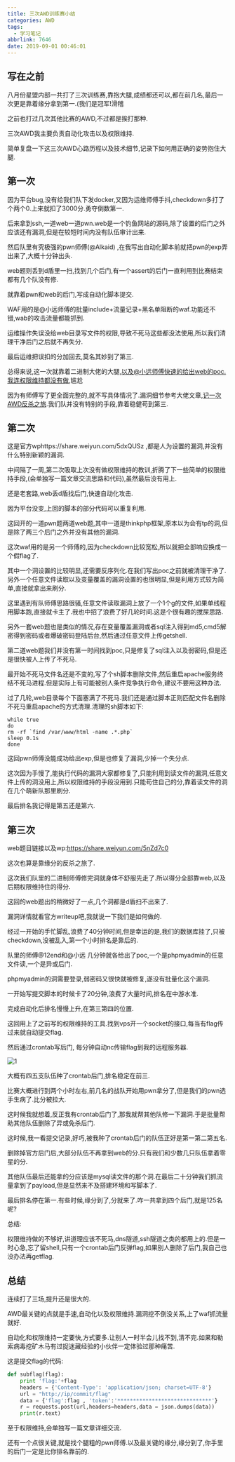 ```yaml
---
title: 三次AWD训练赛小结
categories: AWD
tags:
  - 学习笔记
abbrlink: 7646
date: 2019-09-01 00:46:01
---
```


## 写在之前

八月份星盟内部一共打了三次训练赛,靠抱大腿,成绩都还可以,都在前几名,最后一次更是靠着缘分拿到第一.(我们是冠军!滑稽

之前也打过几次其他比赛的AWD,不过都是挨打那种.

三次AWD我主要负责自动化攻击以及权限维持.

简单复盘一下这三次AWD心路历程以及技术细节,记录下如何用正确的姿势抱住大腿.

## 第一次

因为平台bug,没有给我们队下发docker,又因为运维师傅手抖,checkdown多打了个两个0.上来就扣了3000分.勇夺倒数第一.

后来拿到ssh,一道web一道pwn.web是一个钓鱼网站的源码,除了设置的后门之外应该还有漏洞,但是在较短时间内没有队伍审计出来.

然后队里有究极强的pwn师傅(@Alkaid) ,在我写出自动化脚本前就把pwn的exp弄出来了,大概十分钟出头.

web题则丢到d盾里一扫,找到几个后门,有一个assert的后门一直利用到比赛结束都有几个队没有修.

就靠着pwn和web的后门,写成自动化脚本提交.

WAF用的是@小远师傅的批量include+流量记录+黑名单阻断的waf.功能还不错,wab的攻击流量都能抓到.

运维操作失误没给web目录写文件的权限,导致不死马这些都没法使用,所以我们清理干净后门之后就不再失分.

最后运维把误扣的分加回去,莫名其妙到了第三.

总得来说,这一次就靠着二进制大佬的大腿,以及@小远师傅快速的给出web的poc.我连权限维持都没有做,尴尬

因为有师傅写了更全面完整的,就不写具体情况了.漏洞细节参考大佬文章,[记一次AWD反杀之旅](<https://xz.aliyun.com/t/6024>).我们队并没有特别的手段,靠着稳健苟到第三.

## 第二次

这是官方wphttps://share.weiyun.com/5dxQUSz ,都是人为设置的漏洞,并没有什么特别新颖的漏洞.

中间隔了一周,第二次吸取上次没有做权限维持的教训,折腾了下一些简单的权限维持手段,(会单独写一篇文章交流思路和代码),虽然最后没有用上.

还是老套路,web丢d盾找后门,快速自动化攻击.

因为平台没变,上回的脚本的部分代码可以重复利用.

这回开的一道pwn题两道web题,其中一道是thinkphp框架,原本以为会有tp的洞,但是除了两三个后门之外并没有其他的漏洞.

这次waf用的是另一个师傅的,因为checkdown比较宽松,所以就把全部响应换成一个假flag了.

其中一个洞设置的比较明显,还需要反序列化.在我们写出poc之前就被清理干净了.另外一个任意文件读取以及变量覆盖的漏洞设置的也很明显,但是利用方式较为简单,直接就拿出来刷分.

这里遇到有队师傅思路很骚,任意文件读取漏洞上放了一个1个g的文件,如果单线程用脚本跑,直接就卡主了.我也中招了浪费了好几轮时间.这是个很有趣的搅屎思路.

另外一套web题也是类似的情况,存在变量覆盖漏洞或者sql注入得到md5,cmd5解密得到密码或者爆破密码登陆后台,然后通过任意文件上传getshell.

第二道web题我们并没有第一时间找到poc,只是修复了sql注入以及弱密码,但是还是很快被人上传了不死马.

最开始不死马文件名还是不变的,写了个sh脚本删除文件,然后重启apache服务终结不死马进程.但是实际上有可能被别人条件竞争执行命令,建议不要用这种办法.

过了几轮,web目录每个下面塞满了不死马.我们还是通过脚本正则匹配文件名删除不死马重启apache的方式清理.清理的sh脚本如下:

```
while true
do
rm -rf `find /var/www/html -name .*.php`
sleep 0.1s
done
```

这回pwn师傅没能成功给出exp,但是也修复了漏洞,少掉一个失分点.

这次因为手慢了,能执行代码的漏洞大家都修复了,只能利用到读文件的漏洞,任意文件上传的洞没用上,所以权限维持的手段没用到.只能苟住自己的分,靠着读文件的洞在几个萌新队那里刷分.

最后排名我记得是第五还是第六.

## 第三次

web题目链接以及wp:https://share.weiyun.com/5nZd7c0

这次也算是靠缘分的反杀之旅了.

这次我们队里的二进制师傅修完洞就身体不舒服先走了.所以得分全部靠web,以及后期权限维持住的得分.

这回的web题出的稍微好了一点,几个洞都是d盾扫不出来了.

漏洞详情就看官方writeup吧,我就说一下我们是如何做的.

经过一开始的手忙脚乱,浪费了40分钟时间,但是幸运的是,我们的数据库挂了,只被checkdown,没被乱入,第一个小时排名是靠后的.

队里的师傅@12end和@小远 几分钟就各给出了poc,一个是phpmyadmin的任意文件读,一个是异或后门.

phpmyadmin的洞需要登录,弱密码又很快就被修复,遂没有批量化这个漏洞.

一开始写提交脚本的时候卡了20分钟,浪费了大量时间,排名在中游水准.

完成自动化后排名慢慢上升,在第三第四的位置.

这回用上了之前写的权限维持的工具.找到vps开一个socket的接口,每当有flag传过来就自动提交flag.

然后通过crontab写后门, 每分钟自动nc传输flag到我的远程服务器.

![1](1.png)

大概有四五支队伍种了crontab后门,排名稳定在前三.

比赛大概进行到两个小时左右,前几名的战队开始用pwn拿分了,但是我们的pwn选手生病了.比分被拉大.

这时候我就想着,反正我有crontab后门了,那我就帮其他队修一下漏洞.于是批量帮助其他队伍删除了异或免杀后门.

这时候,我一看提交记录,好巧,被我种了crontab后门的队伍正好是第一第二第五名.

删除掉官方后门后,大部分队伍不再拿到web的分.只有我们和少数几只队伍拿着零星的分.

其他队伍最后还能拿的分应该是mysql读文件的那个洞.在最后二十分钟我们抓流量拿到了payload,但是显然来不及搭建环境和写脚本了.

最后排名停在第一.有些时候,缘分到了,分就来了.咋一共拿到四个后门,就是125名呢?

总结:

权限维持做的不够好,讲道理应该不死马,dns隧道,ssh隧道之类的都用上的.但是一时心急,忘了留shell,只有一个crontab后门反弹flag,如果别人删除了后门,我自己也没办法再getflag.

## 总结

连续打了三场,提升还是很大的.

AWD最关键的点就是手速,自动化以及权限维持.漏洞挖不倒没关系,上了waf抓流量就好.

自动化和权限维持一定要快,方式要多.让别人一时半会儿找不到,清不完.如果和勒索病毒挖矿木马有过捉迷藏经验的小伙伴一定体验过那种痛苦.

这是提交flag的代码:

```python
def subflag(flag):
    print 'flag:'+flag
    headers = {'Content-Type': 'application/json; charset=UTF-8'}
    url = "http://ip/commit/flag"
    data = {'flag':flag , 'token':'******************************'}
    r = requests.post(url,headers=headers,data = json.dumps(data))
    print(r.text)
```

至于权限维持,会单独写一篇文章详细交流.

还有一个点很关键,就是找个腿粗的pwn师傅.以及最关键的缘分,缘分到了,你手里的后门一定是比你排名靠前的.

